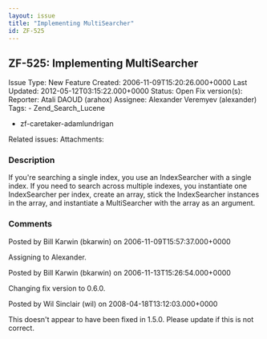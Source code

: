 ```yaml
---
layout: issue
title: "Implementing MultiSearcher"
id: ZF-525
---
```


ZF-525: Implementing MultiSearcher
----------------------------------

 Issue Type: New Feature Created: 2006-11-09T15:20:26.000+0000 Last Updated: 2012-05-12T03:15:22.000+0000 Status: Open Fix version(s): 
 Reporter:  Atali DAOUD (arahox)  Assignee:  Alexander Veremyev (alexander)  Tags: - Zend\_Search\_Lucene
- zf-caretaker-adamlundrigan
 
 Related issues: 
 Attachments: 
### Description

If you're searching a single index, you use an IndexSearcher with a single index. If you need to search across multiple indexes, you instantiate one IndexSearcher per index, create an array, stick the IndexSearcher instances in the array, and instantiate a MultiSearcher with the array as an argument.

 

 

### Comments

Posted by Bill Karwin (bkarwin) on 2006-11-09T15:57:37.000+0000

Assigning to Alexander.

 

 

Posted by Bill Karwin (bkarwin) on 2006-11-13T15:26:54.000+0000

Changing fix version to 0.6.0.

 

 

Posted by Wil Sinclair (wil) on 2008-04-18T13:12:03.000+0000

This doesn't appear to have been fixed in 1.5.0. Please update if this is not correct.

 

 
